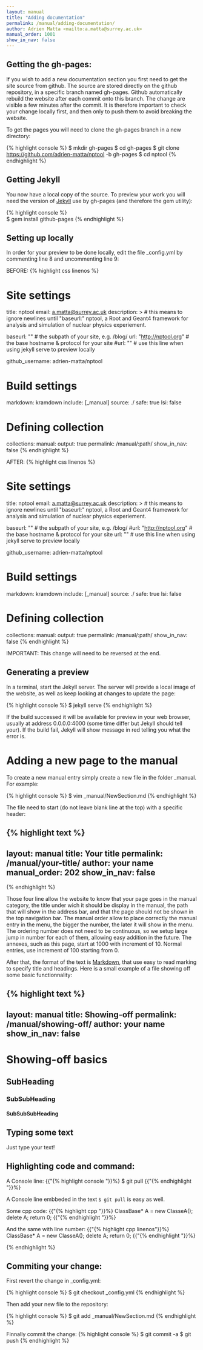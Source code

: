 ```yaml
---
layout: manual 
title: "Adding documentation"
permalink: /manual/adding-documentation/
author: Adrien Matta <mailto:a.matta@surrey.ac.uk>
manual_order: 1001
show_in_nav: false
---
```

## Getting the gh-pages:

If you wish to add a new documentation section you first need to get the site source from github. The source are stored directly on the github repository, in a specific branch named gh-pages. Github automatically rebuild the website after each commit onto this branch. The change are visible a few minutes after the commit. It is therefore important to check your change locally first, and then only to push them to avoid breaking the website.

To get the pages you will need to clone the gh-pages branch in a new directory:

{% highlight console %}
$ mkdir gh-pages
$ cd gh-pages
$ git clone https://github.com/adrien-matta/nptool -b gh-pages
$ cd nptool
{% endhighlight %}  

## Getting Jekyll
You now have a local copy of the source. To preview your work you will need the version of [Jekyll][jekyll-gh] use by gh-pages (and therefore the gem utility):

{% highlight console %}  
$ gem install github-pages
{% endhighlight %}  

## Setting up locally
In order for your preview to be done locally, edit the file _config.yml by commenting line 8 and uncommenting line 9:

BEFORE:
{% highlight css linenos %}  
# Site settings
title: nptool
email: a.matta@surrey.ac.uk
description: > # this means to ignore newlines until "baseurl:"
  nptool, a Root and Geant4 framework for analysis and simulation of nuclear physics experiement.

baseurl: "" # the subpath of your site, e.g. /blog/
url: "http://nptool.org" # the base hostname & protocol for your site
#url: "" # use this line when using jekyll serve to preview locally

github_username: adrien-matta/nptool 

# Build settings
markdown: kramdown
include: [_manual]
source: ./
safe: true
lsi: false
# Defining collection
collections:
  manual:
    output: true
    permalink: /manual/:path/
    show_in_nav: false
{% endhighlight %}  



AFTER:
{% highlight css linenos %}  
# Site settings
title: nptool
email: a.matta@surrey.ac.uk
description: > # this means to ignore newlines until "baseurl:"
  nptool, a Root and Geant4 framework for analysis and simulation of nuclear physics experiement.

baseurl: "" # the subpath of your site, e.g. /blog/
#url: "http://nptool.org" # the base hostname & protocol for your site
url: "" # use this line when using jekyll serve to preview locally

github_username: adrien-matta/nptool 

# Build settings
markdown: kramdown
include: [_manual]
source: ./
safe: true
lsi: false
# Defining collection
collections:
  manual:
    output: true
    permalink: /manual/:path/
    show_in_nav: false
{% endhighlight %}  

IMPORTANT: This change will need to be reversed at the end.

## Generating a preview

In a terminal, start the Jekyll server. The server will provide a local image of the website, as well as keep looking at changes to update the page:

{% highlight console %}
$ jekyll serve
{% endhighlight %}   

If the build successed it will be available for preview in your web browser, usually at address 0.0.0.0:4000 (some time differ but Jekyll should tell your). If the build fail, Jekyll will show message in red telling you what the error is.

# Adding a new page to the manual

To create a new manual entry simply create a new file in the folder _manual. For example:

{% highlight console %}
$ vim _manual/NewSection.md 
{% endhighlight %}   

The file need to start (do not leave blank line at the top) with a specific header:

{% highlight text %}
---
layout: manual 
title: Your title
permalink: /manual/your-title/
author: your name
manual_order: 202
show_in_nav: false
---
{% endhighlight %}   

Those four line allow the website to know that your page goes in the manual category, the title under wich it should be display in the manual, the path that will show in the address bar, and that the page should not be shown in the top navigation bar. The manual order allow to place correctly the manual entry in the menu, the bigger the number, the later it will show in the menu. The ordering number does not need to be continuous, so we setup large jump in number for each of them, allowing easy addition in the future. The annexes, such as this page, start at 1000 with increment of 10. Normal entries, use increment of 100 starting from 0.


After that, the format of the text is [Markdown][markdown], that use easy to read marking to specify title and headings. Here is a small example of a file showing off some basic functionnality:

{% highlight text %}
---
layout: manual 
title: Showing-off
permalink: /manual/showing-off/
author: your name
show_in_nav: false
---
# Showing-off basics

## SubHeading

### SubSubHeading

#### SubSubSubHeading

## Typing some text

Just type your text!

## Highlighting code and command:

A Console line:
{{"{% highlight console "}}%}
$ git pull 
{{"{% endhighlight "}}%}   

A Console line embbeded in the text `$ git pull` is easy as well.

Some cpp code:
{{"{% highlight cpp "}}%}
 ClassBase* A = new ClasseA();
 delete A;
 return 0;
{{"{% endhighlight "}}%}   

And the same with line number:
{{"{% highlight cpp linenos"}}%}
 ClassBase* A = new ClasseA();
 delete A;
 return 0;
{{"{% endhighlight "}}%}   

{% endhighlight %}   

## Commiting your change:

First revert the change in _config.yml:

{% highlight console %}
$ git checkout _config.yml
{% endhighlight %}

Then add your new file to the repository:

{% highlight console %}
$ git add _manual/NewSection.md
{% endhighlight %}

Finnally commit the change:
{% highlight console %}
$ git commit -a
$ git push
{% endhighlight %}


[markdown]: http://daringfireball.net/projects/markdown/syntax
[jekyll-gh]: https://github.com/jekyll/jekyll
